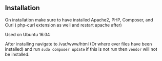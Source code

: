 ## Installation 

On installation make sure to have installed Apache2, PHP, Composer, and Curl ( php-curl extension as well and restart apache after)

Used on Ubuntu 16.04 

After installing navigate to /var/www/html (Or where ever files have been installed) and run `sudo composer update` if this is not run then `vendor` will not be installed.

